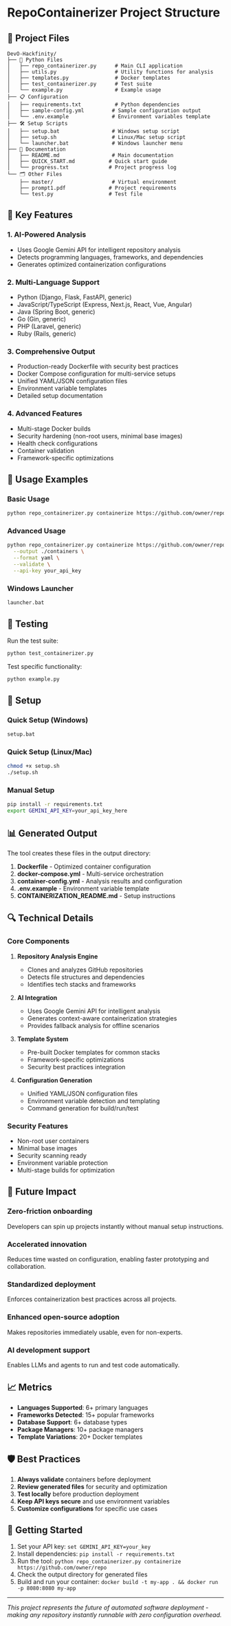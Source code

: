 # RepoContainerizer Project Structure

## 📁 Project Files

```
DevO-Hackfinity/
├── 🐍 Python Files
│   ├── repo_containerizer.py      # Main CLI application
│   ├── utils.py                   # Utility functions for analysis
│   ├── templates.py               # Docker templates
│   ├── test_containerizer.py      # Test suite
│   └── example.py                 # Example usage
├── 📋 Configuration
│   ├── requirements.txt           # Python dependencies
│   ├── sample-config.yml         # Sample configuration output
│   └── .env.example              # Environment variables template
├── 🛠️ Setup Scripts
│   ├── setup.bat                 # Windows setup script
│   ├── setup.sh                  # Linux/Mac setup script
│   └── launcher.bat              # Windows launcher menu
├── 📖 Documentation
│   ├── README.md                 # Main documentation
│   ├── QUICK_START.md           # Quick start guide
│   └── progress.txt             # Project progress log
└── 🗂️ Other Files
    ├── master/                   # Virtual environment
    ├── prompt1.pdf              # Project requirements
    └── test.py                  # Test file
```

## 🚀 Key Features

### 1. **AI-Powered Analysis**
- Uses Google Gemini API for intelligent repository analysis
- Detects programming languages, frameworks, and dependencies
- Generates optimized containerization configurations

### 2. **Multi-Language Support**
- Python (Django, Flask, FastAPI, generic)
- JavaScript/TypeScript (Express, Next.js, React, Vue, Angular)
- Java (Spring Boot, generic)
- Go (Gin, generic)
- PHP (Laravel, generic)
- Ruby (Rails, generic)

### 3. **Comprehensive Output**
- Production-ready Dockerfile with security best practices
- Docker Compose configuration for multi-service setups
- Unified YAML/JSON configuration files
- Environment variable templates
- Detailed setup documentation

### 4. **Advanced Features**
- Multi-stage Docker builds
- Security hardening (non-root users, minimal base images)
- Health check configurations
- Container validation
- Framework-specific optimizations

## 🎯 Usage Examples

### Basic Usage
```bash
python repo_containerizer.py containerize https://github.com/owner/repo
```

### Advanced Usage
```bash
python repo_containerizer.py containerize https://github.com/owner/repo \
  --output ./containers \
  --format yaml \
  --validate \
  --api-key your_api_key
```

### Windows Launcher
```cmd
launcher.bat
```

## 🧪 Testing

Run the test suite:
```bash
python test_containerizer.py
```

Test specific functionality:
```bash
python example.py
```

## 🔧 Setup

### Quick Setup (Windows)
```cmd
setup.bat
```

### Quick Setup (Linux/Mac)
```bash
chmod +x setup.sh
./setup.sh
```

### Manual Setup
```bash
pip install -r requirements.txt
export GEMINI_API_KEY=your_api_key_here
```

## 📊 Generated Output

The tool creates these files in the output directory:

1. **Dockerfile** - Optimized container configuration
2. **docker-compose.yml** - Multi-service orchestration
3. **container-config.yml** - Analysis results and configuration
4. **.env.example** - Environment variable template
5. **CONTAINERIZATION_README.md** - Setup instructions

## 🔍 Technical Details

### Core Components

1. **Repository Analysis Engine**
   - Clones and analyzes GitHub repositories
   - Detects file structures and dependencies
   - Identifies tech stacks and frameworks

2. **AI Integration**
   - Uses Google Gemini API for intelligent analysis
   - Generates context-aware containerization strategies
   - Provides fallback analysis for offline scenarios

3. **Template System**
   - Pre-built Docker templates for common stacks
   - Framework-specific optimizations
   - Security best practices integration

4. **Configuration Generation**
   - Unified YAML/JSON configuration files
   - Environment variable detection and templating
   - Command generation for build/run/test

### Security Features

- Non-root user containers
- Minimal base images
- Security scanning ready
- Environment variable protection
- Multi-stage builds for optimization

## 🌟 Future Impact

### Zero-friction onboarding
Developers can spin up projects instantly without manual setup instructions.

### Accelerated innovation
Reduces time wasted on configuration, enabling faster prototyping and collaboration.

### Standardized deployment
Enforces containerization best practices across all projects.

### Enhanced open-source adoption
Makes repositories immediately usable, even for non-experts.

### AI development support
Enables LLMs and agents to run and test code automatically.

## 📈 Metrics

- **Languages Supported**: 6+ primary languages
- **Frameworks Detected**: 15+ popular frameworks
- **Database Support**: 6+ database types
- **Package Managers**: 10+ package managers
- **Template Variations**: 20+ Docker templates

## 🛡️ Best Practices

1. **Always validate** containers before deployment
2. **Review generated files** for security and optimization
3. **Test locally** before production deployment
4. **Keep API keys secure** and use environment variables
5. **Customize configurations** for specific use cases

## 🚀 Getting Started

1. Set your API key: `set GEMINI_API_KEY=your_key`
2. Install dependencies: `pip install -r requirements.txt`
3. Run the tool: `python repo_containerizer.py containerize https://github.com/owner/repo`
4. Check the output directory for generated files
5. Build and run your container: `docker build -t my-app . && docker run -p 8080:8080 my-app`

---

*This project represents the future of automated software deployment - making any repository instantly runnable with zero configuration overhead.*
